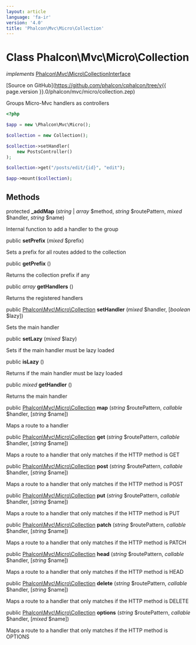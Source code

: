 ```yaml
---
layout: article
language: 'fa-ir'
version: '4.0'
title: 'Phalcon\Mvc\Micro\Collection'
---
```

# Class **Phalcon\Mvc\Micro\Collection**

*implements* [Phalcon\Mvc\Micro\CollectionInterface](Phalcon_Mvc_Micro_CollectionInterface)

[Source on GitHub](https://github.com/phalcon/cphalcon/tree/v{{ page.version }}.0/phalcon/mvc/micro/collection.zep)

Groups Micro-Mvc handlers as controllers

```php
<?php

$app = new \Phalcon\Mvc\Micro();

$collection = new Collection();

$collection->setHandler(
    new PostsController()
);

$collection->get("/posts/edit/{id}", "edit");

$app->mount($collection);

```

## Methods

protected **_addMap** (*string* | *array* $method, *string* $routePattern, *mixed* $handler, *string* $name)

Internal function to add a handler to the group

public **setPrefix** (*mixed* $prefix)

Sets a prefix for all routes added to the collection

public **getPrefix** ()

Returns the collection prefix if any

public *array* **getHandlers** ()

Returns the registered handlers

public [Phalcon\Mvc\Micro\Collection](Phalcon_Mvc_Micro_Collection) **setHandler** (*mixed* $handler, [*boolean* $lazy])

Sets the main handler

public **setLazy** (*mixed* $lazy)

Sets if the main handler must be lazy loaded

public **isLazy** ()

Returns if the main handler must be lazy loaded

public *mixed* **getHandler** ()

Returns the main handler

public [Phalcon\Mvc\Micro\Collection](Phalcon_Mvc_Micro_Collection) **map** (*string* $routePattern, *callable* $handler, [*string* $name])

Maps a route to a handler

public [Phalcon\Mvc\Micro\Collection](Phalcon_Mvc_Micro_Collection) **get** (*string* $routePattern, *callable* $handler, [*string* $name])

Maps a route to a handler that only matches if the HTTP method is GET

public [Phalcon\Mvc\Micro\Collection](Phalcon_Mvc_Micro_Collection) **post** (*string* $routePattern, *callable* $handler, [*string* $name])

Maps a route to a handler that only matches if the HTTP method is POST

public [Phalcon\Mvc\Micro\Collection](Phalcon_Mvc_Micro_Collection) **put** (*string* $routePattern, *callable* $handler, [*string* $name])

Maps a route to a handler that only matches if the HTTP method is PUT

public [Phalcon\Mvc\Micro\Collection](Phalcon_Mvc_Micro_Collection) **patch** (*string* $routePattern, *callable* $handler, [*string* $name])

Maps a route to a handler that only matches if the HTTP method is PATCH

public [Phalcon\Mvc\Micro\Collection](Phalcon_Mvc_Micro_Collection) **head** (*string* $routePattern, *callable* $handler, [*string* $name])

Maps a route to a handler that only matches if the HTTP method is HEAD

public [Phalcon\Mvc\Micro\Collection](Phalcon_Mvc_Micro_Collection) **delete** (*string* $routePattern, *callable* $handler, [*string* $name])

Maps a route to a handler that only matches if the HTTP method is DELETE

public [Phalcon\Mvc\Micro\Collection](Phalcon_Mvc_Micro_Collection) **options** (*string* $routePattern, *callable* $handler, [*mixed* $name])

Maps a route to a handler that only matches if the HTTP method is OPTIONS
